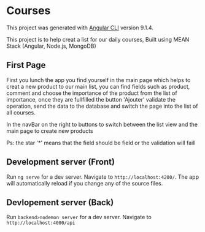 # Courses

This project was generated with [Angular CLI](https://github.com/angular/angular-cli) version 9.1.4.

This project is to help creat a list for our daily courses, Built using MEAN Stack (Angular, Node.js, MongoDB)


## First Page 

First you lunch the app you find yourself in the main page which helps to creat a new product to our main list, you can find fields such as product, comment and choose the importance of the product from the list of importance, once they are fullfilled the button 'Ajouter' validate the operation, send the data to the database and switch the page into the list of all courses.

In the navBar on the right to buttons to switch between the list view and the main page to create new products

Ps: the star '*' means that the field should be field or the validation will faill





## Development server (Front)

Run `ng serve` for a dev server. Navigate to `http://localhost:4200/`. The app will automatically reload if you change any of the source files.

## Devlopement server (Back)

Run `backend>nodemon server` for a dev server. Navigate to `http://localhost:4000/api`





